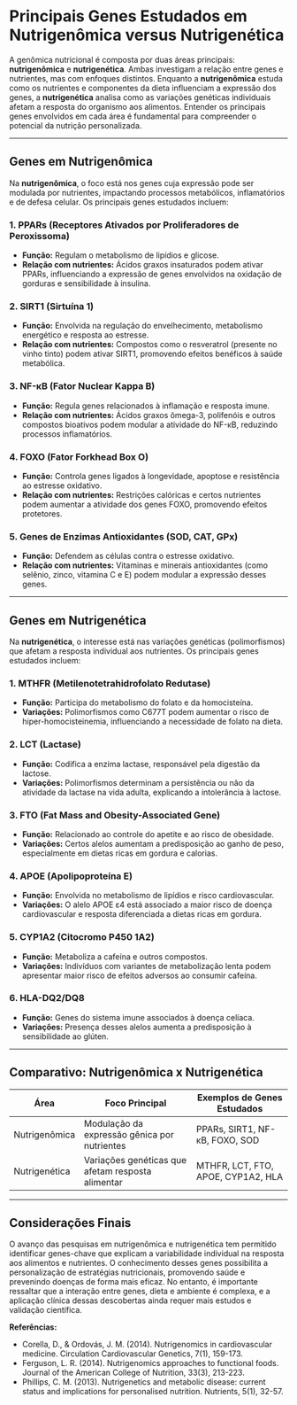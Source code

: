 
# Principais Genes Estudados em Nutrigenômica versus Nutrigenética

A genômica nutricional é composta por duas áreas principais: **nutrigenômica** e **nutrigenética**. Ambas investigam a relação entre genes e nutrientes, mas com enfoques distintos. Enquanto a **nutrigenômica** estuda como os nutrientes e componentes da dieta influenciam a expressão dos genes, a **nutrigenética** analisa como as variações genéticas individuais afetam a resposta do organismo aos alimentos. Entender os principais genes envolvidos em cada área é fundamental para compreender o potencial da nutrição personalizada.

---

## Genes em Nutrigenômica

Na **nutrigenômica**, o foco está nos genes cuja expressão pode ser modulada por nutrientes, impactando processos metabólicos, inflamatórios e de defesa celular. Os principais genes estudados incluem:

### 1. **PPARs (Receptores Ativados por Proliferadores de Peroxissoma)**
- **Função:** Regulam o metabolismo de lipídios e glicose.
- **Relação com nutrientes:** Ácidos graxos insaturados podem ativar PPARs, influenciando a expressão de genes envolvidos na oxidação de gorduras e sensibilidade à insulina.

### 2. **SIRT1 (Sirtuína 1)**
- **Função:** Envolvida na regulação do envelhecimento, metabolismo energético e resposta ao estresse.
- **Relação com nutrientes:** Compostos como o resveratrol (presente no vinho tinto) podem ativar SIRT1, promovendo efeitos benéficos à saúde metabólica.

### 3. **NF-κB (Fator Nuclear Kappa B)**
- **Função:** Regula genes relacionados à inflamação e resposta imune.
- **Relação com nutrientes:** Ácidos graxos ômega-3, polifenóis e outros compostos bioativos podem modular a atividade do NF-κB, reduzindo processos inflamatórios.

### 4. **FOXO (Fator Forkhead Box O)**
- **Função:** Controla genes ligados à longevidade, apoptose e resistência ao estresse oxidativo.
- **Relação com nutrientes:** Restrições calóricas e certos nutrientes podem aumentar a atividade dos genes FOXO, promovendo efeitos protetores.

### 5. **Genes de Enzimas Antioxidantes (SOD, CAT, GPx)**
- **Função:** Defendem as células contra o estresse oxidativo.
- **Relação com nutrientes:** Vitaminas e minerais antioxidantes (como selênio, zinco, vitamina C e E) podem modular a expressão desses genes.

---

## Genes em Nutrigenética

Na **nutrigenética**, o interesse está nas variações genéticas (polimorfismos) que afetam a resposta individual aos nutrientes. Os principais genes estudados incluem:

### 1. **MTHFR (Metilenotetrahidrofolato Redutase)**
- **Função:** Participa do metabolismo do folato e da homocisteína.
- **Variações:** Polimorfismos como C677T podem aumentar o risco de hiper-homocisteinemia, influenciando a necessidade de folato na dieta.

### 2. **LCT (Lactase)**
- **Função:** Codifica a enzima lactase, responsável pela digestão da lactose.
- **Variações:** Polimorfismos determinam a persistência ou não da atividade da lactase na vida adulta, explicando a intolerância à lactose.

### 3. **FTO (Fat Mass and Obesity-Associated Gene)**
- **Função:** Relacionado ao controle do apetite e ao risco de obesidade.
- **Variações:** Certos alelos aumentam a predisposição ao ganho de peso, especialmente em dietas ricas em gordura e calorias.

### 4. **APOE (Apolipoproteína E)**
- **Função:** Envolvida no metabolismo de lipídios e risco cardiovascular.
- **Variações:** O alelo APOE ε4 está associado a maior risco de doença cardiovascular e resposta diferenciada a dietas ricas em gordura.

### 5. **CYP1A2 (Citocromo P450 1A2)**
- **Função:** Metaboliza a cafeína e outros compostos.
- **Variações:** Indivíduos com variantes de metabolização lenta podem apresentar maior risco de efeitos adversos ao consumir cafeína.

### 6. **HLA-DQ2/DQ8**
- **Função:** Genes do sistema imune associados à doença celíaca.
- **Variações:** Presença desses alelos aumenta a predisposição à sensibilidade ao glúten.

---

## Comparativo: Nutrigenômica x Nutrigenética

| Área            | Foco Principal                                   | Exemplos de Genes Estudados         |
|-----------------|--------------------------------------------------|-------------------------------------|
| Nutrigenômica   | Modulação da expressão gênica por nutrientes     | PPARs, SIRT1, NF-κB, FOXO, SOD      |
| Nutrigenética   | Variações genéticas que afetam resposta alimentar| MTHFR, LCT, FTO, APOE, CYP1A2, HLA  |

---

## Considerações Finais

O avanço das pesquisas em nutrigenômica e nutrigenética tem permitido identificar genes-chave que explicam a variabilidade individual na resposta aos alimentos e nutrientes. O conhecimento desses genes possibilita a personalização de estratégias nutricionais, promovendo saúde e prevenindo doenças de forma mais eficaz. No entanto, é importante ressaltar que a interação entre genes, dieta e ambiente é complexa, e a aplicação clínica dessas descobertas ainda requer mais estudos e validação científica.

**Referências:**
- Corella, D., & Ordovás, J. M. (2014). Nutrigenomics in cardiovascular medicine. Circulation Cardiovascular Genetics, 7(1), 159-173.
- Ferguson, L. R. (2014). Nutrigenomics approaches to functional foods. Journal of the American College of Nutrition, 33(3), 213-223.
- Phillips, C. M. (2013). Nutrigenetics and metabolic disease: current status and implications for personalised nutrition. Nutrients, 5(1), 32-57.
```
